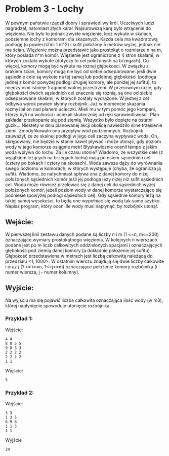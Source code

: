 # Problem 3 - Lochy

W pewnym państwie rządził dobry i sprawiedliwy król. Uczciwych ludzi nagradzał, natomiast
złych karał. Najsurowszą karą było wtrącenie do więzienia. Nie było to jednak zwykłe więzienie,
lecz wykute w skałach, podziemne lochy z komorami dla skazanych. Każda cela ma kwadratową
podłogę (o powierzchni 1 m^2) i sufit położony 5 metrów wyżej, jednak nie ma ścian. Więzienie
można przedstawić jako prostokąt o rozmiarze n na m, który posiada n*m komór. Więzienie jest
ograniczone z 4 stron skałami, w których zostało wykute (dotyczy to cel położonych na brzegach).
Co więcej, komory mogą być wykute na różnej głębokości. W związku z brakiem ścian, komory
mogą nie być od siebie odseparowane: jeśli dwie sąsiednie cele są wykute na tej samej lub podobnej
głębokości (podłoga jednej z komór powyżej podłogi drugiej komory, ale poniżej jej sufitu), to
między nimi istnieje fragment wolnej przestrzeni. W przeciwnym razie, gdy głębokości dwóch
sąsiednich cel znacznie się różnią, są one od siebie odseparowane skałami, w których zostały
wydrążone. W jednej z cel odbywa wyrok pewien słynny rozbójnik. Już w momencie skazania
rozmyślał on nad planem ucieczki. Mieli mu w tym pomóc jego kompani, którzy byli na wolności i
uciekali skuteczniej od ręki sprawiedliwości. Plan zakładał przekopanie się pod ziemią. Wszystko
było dopięte na ostatni guzik... Niestety w dniu planowanej akcji okolicę nawiedziło silne trzęsienie
ziemi. Zmodyfikowało ono przepływ wód podziemnych. Rozbójnik zauważył, że ze skalnej podłogi
w jego celi zaczyna wypływać woda. On, skrępowany, nie będzie w stanie nawet pływać i może
utonąć, gdy poziom wody w jego komorze osiągnie metr! Błyskawicznie ocenił tempo z jakim
woda wpływa do lochu. Za ile czasu utonie? Wiadomo, że wszystkie cele (z wyjątkiem leżących na
brzegach lochu) mają po osiem sąsiednich cel (cztery po bokach i cztery na skosach). Woda zawsze
dąży do wyrównania swego poziomu w komorach, w których występuje (chyba, że ogranicza ją
sufit). Wiadomo, że natychmiast spływa ona z danej komory do niżej położonych sąsiednich komór
jeśli jej podłoga leży niżej niż sufit sąsiednich cel. Woda może również przelewać się z danej celi
do sąsiednich wyżej położonych komór, jeżeli poziom wody w danej komorze wystarczająco się
podniesie (powyżej podłogi sąsiednich cel). Gdy sąsiednie komory leżą na takiej samej wysokości,
to będą one wypełniać się wodą tak samo szybko. Napisz program, który oceni ile wody musi
napłynąć, by rozbójnik utonął.

## Wejście:
W pierwszej linii zestawu danych podane są liczby n i m (1 <=n, m<=200) oznaczające wymiary
prostokątnego więzienia. W kolejnych n wierszach podane jest po m liczb całkowitych
oddzielonych spacjami i oznaczających głębokość pod ziemią danej komory (a dokładnie położenie
jej sufitu). Głębokość przedstawiona w metrach jest liczbą całkowitą należącą do przedziału <1,
1000>. W ostatnim wierszu znajdują się dwie liczby całkowite i oraz j (1 <= i<=n, 1<=j<=m)
oznaczające położenie komory rozbójnika (i - numer wiersza, j - numer kolumny).

## Wyjście:
Na wyjściu ma się pojawić liczba całkowita oznaczająca ilość wody (w m3), której napłynięcie
spowoduje utonięcie rozbójnika.

### Przykład 1:
Wejście:
```
4 4
8 8 5 5
9 8 3 3
2 2 2 2
2 2 2 2
1 1
```
Wyjście:
```
5
```

### Przykład 2:
Wejście:
```
3 3
1 3 5
6 9 8
1 1 3
1 1
```
Wyjście
```
24
```
